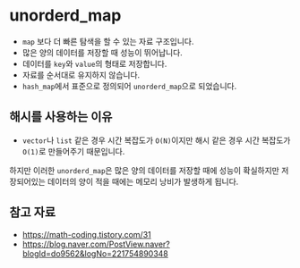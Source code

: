 # unorderd_map
- `map` 보다 더 빠른 탐색을 할 수 있는 자료 구조입니다.
- 많은 양의 데이터를 저장할 때 성능이 뛰어납니다.
- 데이터를 `key`와 `value`의 형태로 저장합니다.
- 자료를 순서대로 유지하지 않습니다.
- `hash_map`에서 표준으로 정의되어 `unorderd_map`으로 되었습니다.
## 해시를 사용하는 이유
- `vector`나 `list` 같은 경우 시간 복잡도가 `O(N)`이지만 해시 같은 경우 시간 복잡도가 `O(1)`로 만들어주기 때문입니다.

하지만 이러한 `unorderd_map`은 많은 양의 데이터를 저장할 때에 성능이 확실하지만 저장되어있는 데이터의 양이 적을 때에는 메모리 낭비가 발생하게 됩니다.
## 참고 자료
- https://math-coding.tistory.com/31
- https://blog.naver.com/PostView.naver?blogId=do9562&logNo=221754890348